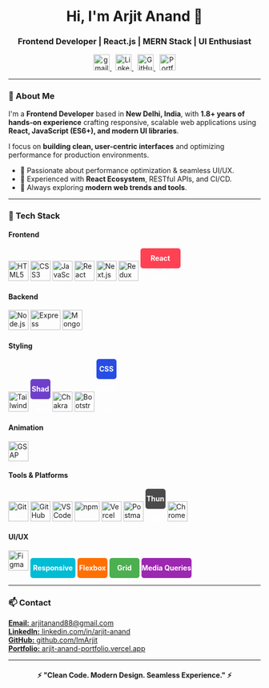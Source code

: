<h1 align="center">Hi, I'm Arjit Anand 👋</h1>
<h3 align="center">Frontend Developer | React.js | MERN Stack | UI Enthusiast</h3>

<p align="center">
  <a href="mailto:arjitanand88@gmail.com">
    <img src="https://img.icons8.com/color/48/000000/gmail.png" alt="gmail" width="32" height="32"/>
  </a>
  &nbsp;
  <a href="https://linkedin.com/in/arjit-anand" target="_blank">
    <img src="https://img.icons8.com/color/48/000000/linkedin.png" alt="LinkedIn" width="32" height="32"/>
  </a>
  &nbsp;
  <a href="https://github.com/ImArjit" target="_blank">
    <img src="https://img.icons8.com/ios-glyphs/48/ffffff/github.png" alt="GitHub" width="32" height="32"/>
  </a>
  &nbsp;
  <a href="https://arjit-anand-portfolio.vercel.app" target="_blank">
    <img src="https://img.icons8.com/ios-filled/50/ffffff/vercel.png" alt="Portfolio" width="32" height="32"/>
  </a>
</p>

---

### 🧠 About Me
I'm a **Frontend Developer** based in **New Delhi, India**, with **1.8+ years of hands-on experience** crafting responsive, scalable web applications using **React, JavaScript (ES6+), and modern UI libraries**.  

I focus on **building clean, user-centric interfaces** and optimizing performance for production environments.  

- 🔹 Passionate about performance optimization & seamless UI/UX.  
- 🔹 Experienced with **React Ecosystem**, RESTful APIs, and CI/CD.  
- 🔹 Always exploring **modern web trends and tools**.  

---

### 🧰 Tech Stack

#### Frontend
<p>
  <img src="https://cdn.jsdelivr.net/gh/devicons/devicon/icons/html5/html5-original.svg" width="40" height="40" alt="HTML5"/>
  <img src="https://cdn.jsdelivr.net/gh/devicons/devicon/icons/css3/css3-original.svg" width="40" height="40" alt="CSS3"/>
  <img src="https://cdn.jsdelivr.net/gh/devicons/devicon/icons/javascript/javascript-original.svg" width="40" height="40" alt="JavaScript"/>
  <img src="https://cdn.jsdelivr.net/gh/devicons/devicon/icons/react/react-original.svg" width="40" height="40" alt="React"/>
  <img src="https://cdn.simpleicons.org/next.js/ffffff" width="40" height="40" alt="Next.js"/>
  <img src="https://cdn.jsdelivr.net/gh/devicons/devicon/icons/redux/redux-original.svg" width="40" height="40" alt="Redux"/>
  <span style="display:inline-block; width:80px; height:40px; line-height:40px; text-align:center; color:white; font-weight:bold; background:#FF4154; border-radius:5px;">React Query</span>
</p>

#### Backend
<p>
  <img src="https://cdn.jsdelivr.net/gh/devicons/devicon/icons/nodejs/nodejs-original.svg" width="40" height="40" alt="Node.js"/>
  <img src="https://cdn.simpleicons.org/express/ffffff" width="60" height="40" alt="Express"/>
  <img src="https://cdn.jsdelivr.net/gh/devicons/devicon/icons/mongodb/mongodb-original.svg" width="40" height="40" alt="MongoDB"/>
</p>

#### Styling
<p>
  <img src="https://img.icons8.com/color/48/000000/tailwind_css.png" width="40" height="40" alt="Tailwind CSS"/>
  <span style="display:inline-block; width:40px; height:40px; line-height:40px; text-align:center; color:white; font-weight:bold; background:#6e40c9; border-radius:5px;">Shadcn</span>
  <img src="https://cdn.jsdelivr.net/gh/devicons/devicon/icons/chakraui/chakraui-original.svg" width="40" height="40" alt="Chakra UI"/>
  <img src="https://cdn.jsdelivr.net/gh/devicons/devicon/icons/bootstrap/bootstrap-plain.svg" width="40" height="40" alt="Bootstrap"/>
  <span style="display:inline-block; width:40px; height:40px; line-height:40px; text-align:center; color:white; font-weight:bold; background:#264de4; border-radius:5px;">CSS Modules</span>
</p>

#### Animation
<p>
  <img src="https://cdn.simpleicons.org/gsap/ffffff" width="40" height="40" alt="GSAP"/>
</p>

#### Tools & Platforms
<p>
  <img src="https://cdn.jsdelivr.net/gh/devicons/devicon/icons/git/git-original.svg" width="40" height="40" alt="Git"/>
  <img src="https://img.icons8.com/ios-glyphs/48/ffffff/github.png" width="40" height="40" alt="GitHub"/>
  <img src="https://cdn.jsdelivr.net/gh/devicons/devicon/icons/vscode/vscode-original.svg" width="40" height="40" alt="VSCode"/>
  <img src="https://cdn.jsdelivr.net/gh/devicons/devicon/icons/npm/npm-original-wordmark.svg" width="50" height="40" alt="npm"/>
  <img src="https://img.icons8.com/ios-filled/50/ffffff/vercel.png" width="40" height="40" alt="Vercel"/>
  <img src="https://img.icons8.com/color/48/000000/postman-api.png" width="40" height="40" alt="Postman"/>
  <span style="display:inline-block; width:40px; height:40px; line-height:40px; text-align:center; color:white; font-weight:bold; background:#4a4a4a; border-radius:5px;">Thunder</span>
  <img src="https://img.icons8.com/color/48/000000/chrome-devtools.png" width="40" height="40" alt="Chrome DevTools"/>
</p>

#### UI/UX
<p>
  <img src="https://cdn.jsdelivr.net/gh/devicons/devicon/icons/figma/figma-original.svg" width="40" height="40" alt="Figma"/>
  <span style="display:inline-block; width:90px; height:40px; line-height:40px; text-align:center; color:white; font-weight:bold; background:#00bcd4; border-radius:5px;">Responsive</span>
  <span style="display:inline-block; width:60px; height:40px; line-height:40px; text-align:center; color:white; font-weight:bold; background:#ff6f00; border-radius:5px;">Flexbox</span>
  <span style="display:inline-block; width:60px; height:40px; line-height:40px; text-align:center; color:white; font-weight:bold; background:#4caf50; border-radius:5px;">Grid</span>
  <span style="display:inline-block; width:100px; height:40px; line-height:40px; text-align:center; color:white; font-weight:bold; background:#9c27b0; border-radius:5px;">Media Queries</span>
</p>

---

### 📫 Contact
<p>
  <a href="mailto:arjitanand88@gmail.com"><strong>Email:</strong> arjitanand88@gmail.com</a><br>
  <a href="https://linkedin.com/in/arjit-anand"><strong>LinkedIn:</strong> linkedin.com/in/arjit-anand</a><br>
  <a href="https://github.com/ImArjit"><strong>GitHub:</strong> github.com/ImArjit</a><br>
  <a href="https://arjit-anand-portfolio.vercel.app"><strong>Portfolio:</strong> arjit-anand-portfolio.vercel.app</a>
</p>

---

<h4 align="center">⚡ "Clean Code. Modern Design. Seamless Experience." ⚡</h4>
